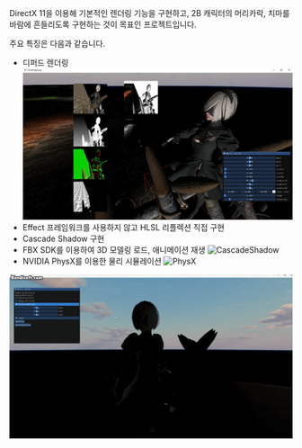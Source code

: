 DirectX 11을 이용해 기본적인 렌더링 기능을 구현하고, 2B 캐릭터의 머리카락, 치마를 바람에 흔들리도록 구현하는 것이 목표인 프로젝트입니다.

주요 특징은 다음과 같습니다.
- 디퍼드 렌더링
![Def](https://github.com/ghoflvhxj/Moon/blob/main/ReadmeResource/DeferredRendering.JPG)
- Effect 프레임워크를 사용하지 않고 HLSL 리플렉션 직접 구현
- Cascade Shadow 구현
- FBX SDK를 이용하여 3D 모델링 로드, 애니메이션 재생
![CascadeShadow](https://github.com/ghoflvhxj/Moon/blob/main/ReadmeResource/CascadeShadow.gif)
- NVIDIA PhysX를 이용한 물리 시뮬레이션
![PhysX](https://github.com/ghoflvhxj/Moon/blob/main/ReadmeResource/PhysX.gif)


![Default](https://github.com/ghoflvhxj/Moon/blob/main/ReadmeResource/Default.gif)


